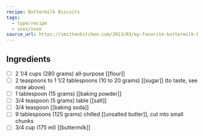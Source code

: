 ```yaml
---
recipe: Buttermilk Biscuits
tags:
  - type/recipe
  - uses/oven
source_url: https://smittenkitchen.com/2013/03/my-favorite-buttermilk-biscuits/
---
```

## Ingredients

- [ ] 2 1/4 cups (280 grams) all-purpose [[flour]]
- [ ] 2 teaspoons to 1 1/2 tablespoons (10 to 20 grams) [[sugar]] (to taste, see note above)
- [ ] 1 tablespoon (15 grams) [[baking powder]]
- [ ] 3/4 teaspoon (5 grams) table [[salt]]
- [ ] 3/4 teaspoon [[baking soda]]
- [ ] 9 tablespoons (125 grams) chilled [[unsalted butter]], cut into small chunks
- [ ] 3/4 cup (175 ml) [[buttermilk]]